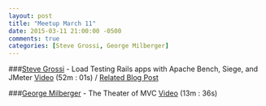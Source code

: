 ```yaml
---
layout: post
title: "Meetup March 11"
date: 2015-03-11 21:00:00 -0500
comments: true
categories: [Steve Grossi, George Milberger]
---
```


###[Steve Grossi](https://twitter.com/stevegrossi) - Load Testing Rails apps with Apache Bench, Siege, and JMeter
[Video](http://podcast.404dev.com/episodes/084_Steve_Grossi_-_Load_Testing.mp4) (52m : 01s) /
[Related Blog Post](http://work.stevegrossi.com/2015/02/07/load-testing-rails-apps-with-apache-bench-siege-and-jmeter/)


###[George Milberger](https://twitter.com/BFGeorge9000) - The Theater of MVC
[Video](http://podcast.404dev.com/episodes/085_George_Milberger_-_The_Theater_of_MVC.mp4) (13m : 36s)
